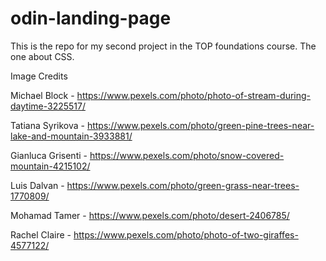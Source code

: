 # odin-landing-page
This is the repo for my second project in the TOP foundations course. The one about CSS.

Image Credits

Michael Block - https://www.pexels.com/photo/photo-of-stream-during-daytime-3225517/

Tatiana Syrikova - https://www.pexels.com/photo/green-pine-trees-near-lake-and-mountain-3933881/

Gianluca Grisenti - https://www.pexels.com/photo/snow-covered-mountain-4215102/

Luis Dalvan - https://www.pexels.com/photo/green-grass-near-trees-1770809/

Mohamad Tamer - https://www.pexels.com/photo/desert-2406785/

Rachel Claire - https://www.pexels.com/photo/photo-of-two-giraffes-4577122/
